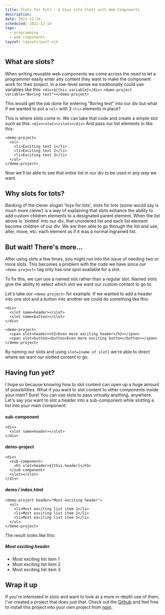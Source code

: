 ```yaml
---
title: Slots for Tots - A Dive into Slots with Web Components
description: 
date: 2021-12-14
scheduled: 2021-12-14
tags:
  - programming
  - web components
layout: layouts/post.njk
---
```

## What are slots?
When writing reusable web components we come across the need to let a programmer easily enter any content they want to make the component work for their project. In a low-level sense we traditionally could use variables like this:
`<div>${this.variable}</div>`
`<demo-project variable="Boring text"></demo-project>`

This would get the job done for entering "Boring text" into our div but what if we wanted to put a `<ul>` with 3 `<li>` elements in place?

This is where slots come in. We can take that code and create a simple slot such as this:
`<div><slot></slot></div>`
And pass our list elements in like this:
```
<demo-project>
  <ul>
    <li>Exciting text 1</li>
    <li>Exciting text 2</li>
    <li>Exciting text 3</li>
  </ul>
</demo-project>
```

Now we'll be able to see that entire list in our div to be used in any way we want.

## Why slots for tots?
Banking of the clever slogan 'toys for tots', slots for tots (some would say is much more clever) is a way of explaining that slots enhance the ability to add custom children elements to a designated parent element. When the list above is 'slotted' into our div, that unordered list and each list element become children of our div. We are then able to go through the list and use, alter, move, etc. each element as if it was a normal ingrained list.

## But wait! There's more...
After using slots a few times, you might run into the issue of needing two or more slots. This becomes a problem with the code we have since our `<demo-project>` tag only has one spot available for a slot. 

To fix this, we can use a named slot rather than a regular slot. Named slots give the ability to select which slot we want our custom content to go to.

Let's take our `<demo-project>` for example. If we wanted to add a header into one slot and a button into another we could do something like this:
```
<div>
  <slot name=header></slot>
  <slot name=button></slot>
</div>
```
```
<demo-project>
  <span slot=header><h2>Even more exciting header</h2></span>
  <span slot=button><button>Even more exciting button</button></span>
</demo-project>
```

By naming our slots and using `slot=[name of slot]` we're able to direct where we want our slotted content to go.

## Having fun yet?
I hope so because knowing how to slot content can open up a huge amount of possibilities. What if you want to slot content to other components inside your main? Sure! You can use slots to pass virtually anything, anywhere. Let's say you want to slot a header into a sub-component while slotting a list into your main component:

#### sub-component
```
<div>
  <slot name=header></slot>
</div>
```
#### demo-project
```
<div>
  <sub-component>
    <h5 slot=header>${this.header}</h5>
  </sub-component>
  <slot></slot>
</div>
```
#### demo / index.html 
```
<demo-project header="Most exciting header">
  <ul>
    <li>Most exciting list item 1</li>
    <li>Most exciting list item 2</li>
    <li>Most exciting list item 3</li>
  </ul>
</demo-project>
```
The result looks like this:
##### Most exciting header
* Most exciting list item 1
* Most exciting list item 2
* Most exciting list item 3

## Wrap it up
If you're interested in slots and want to look at a more in-depth use of them, I've created a project that does just that.
Check out the [Github](https://github.com/IST-402-Group-1/project-two) and feel free to install this project into your own project from [npm](https://www.npmjs.com/package/@ist-402-group-1/project-two).
  